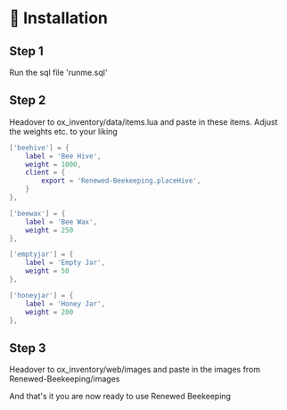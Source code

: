 # 📄 Installation

## Step 1

Run the sql file 'runme.sql'

## Step 2

Headover to ox\_inventory/data/items.lua and paste in these items. Adjust the weights etc. to your liking

```lua
['beehive'] = {
	label = 'Bee Hive',
	weight = 1000,
	client = {
		export = 'Renewed-Beekeeping.placeHive',
	}
},

['beewax'] = {
	label = 'Bee Wax',
	weight = 250
},

['emptyjar'] = {
	label = 'Empty Jar',
	weight = 50
},

['honeyjar'] = {
	label = 'Honey Jar',
	weight = 200
},
```

## Step 3

Headover to ox\_inventory/web/images and paste in the images from Renewed-Beekeeping/images



And that's it you are now ready to use Renewed Beekeeping
